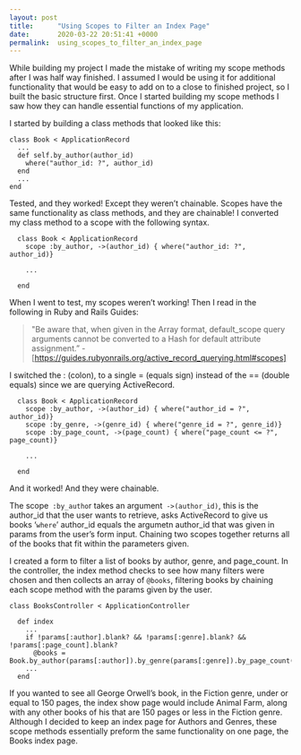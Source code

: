 ```yaml
---
layout: post
title:      "Using Scopes to Filter an Index Page"
date:       2020-03-22 20:51:41 +0000
permalink:  using_scopes_to_filter_an_index_page
---
```



While building my project I made the mistake of writing my scope methods after I was half way finished. I assumed I would be using it for additional functionality that would be easy to add on to a close to finished project, so I built the basic structure first. Once I started building my scope methods I saw how they can handle essential functions of my application. 

I started by building a class methods that looked like this:

```
class Book < ApplicationRecord
  ...
  def self.by_author(author_id)
    where("author_id: ?", author_id)
  end
  ...
end
```

Tested, and they worked! Except they weren’t chainable. Scopes have the same functionality as class methods, and they are chainable! I converted my class method to a scope with the following syntax. 

```
  class Book < ApplicationRecord
    scope :by_author, ->(author_id) { where("author_id: ?", author_id)}
    
    ...
  
  end

```

When I went to test, my scopes weren’t working! Then I read in the following in Ruby and Rails Guides: 

> "Be aware that, when given in the Array format, default_scope query arguments cannot be converted to a Hash for default attribute assignment.”  - [https://guides.rubyonrails.org/active_record_querying.html#scopes]
> 

I switched the : (colon), to a single = (equals sign) instead of the == (double equals) since we are querying ActiveRecord. 

```
  class Book < ApplicationRecord
    scope :by_author, ->(author_id) { where("author_id = ?", author_id)}
    scope :by_genre, ->(genre_id) { where("genre_id = ?", genre_id)}
    scope :by_page_count, ->(page_count) { where("page_count <= ?", page_count)}
    
    ...
  
  end
```

And it worked! And they were chainable. 

The scope` :by_autho`r takes an argument` ->(author_id)`, this is the author_id that the user wants to retrieve, asks ActiveRecord to give us books ‘`where`’ author_id equals the argumetn author_id that was given in params from the user’s form input. Chaining two scopes together returns all of the books that fit within the parameters given. 

I created a form to filter a list of books by author, genre, and page_count.  In the controller, the index method checks to see how many filters were chosen and then collects an array of `@books`, filtering books by chaining each scope method with the params given by the user. 

```
class BooksController < ApplicationController

  def index 
    ...
    if !params[:author].blank? && !params[:genre].blank? && !params[:page_count].blank?
      @books = Book.by_author(params[:author]).by_genre(params[:genre]).by_page_count(params[:page_count])
    ...
  end
```

If you wanted to see all George Orwell’s book, in the Fiction genre, under or equal to 150 pages, the index show page would include Animal Farm, along with any other books of his that are 150 pages or less in the Fiction genre. Although I decided to keep an index page for Authors and Genres, these scope methods essentially preform the same functionality on one page, the Books index page. 
